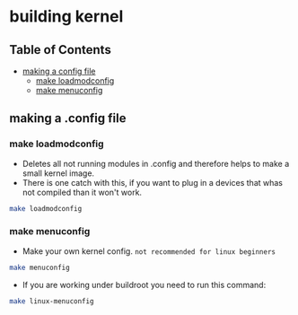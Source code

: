 # building kernel

## Table of Contents

- [making a config file](#making-a-config-file)
  * [make loadmodconfig](#make-loadmodconfig)
  * [make menuconfig](#make-menuconfig)


## making a .config file

### make loadmodconfig

- Deletes all not running modules in .config and therefore helps to make a small kernel image.
- There is one catch with this, if you want to plug in a devices that whas not compiled than it won't work.

```bash
make loadmodconfig
```

### make menuconfig

- Make your own kernel config. `not recommended for linux beginners`

```bash
make menuconfig
```

- If you are working under buildroot you need to run this command:

```bash
make linux-menuconfig
```
